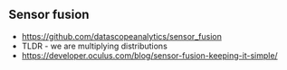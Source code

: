 ## Sensor fusion
* https://github.com/datascopeanalytics/sensor_fusion
* TLDR - we are multiplying distributions
* https://developer.oculus.com/blog/sensor-fusion-keeping-it-simple/
